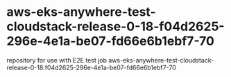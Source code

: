 # aws-eks-anywhere-test-cloudstack-release-0-18-f04d2625-296e-4e1a-be07-fd66e6b1ebf7-70
repository for use with E2E test job aws-eks-anywhere-test-cloudstack-release-0-18:f04d2625-296e-4e1a-be07-fd66e6b1ebf7-70
